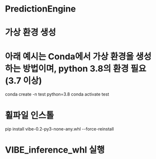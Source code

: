 # PredictionEngine

# 가상 환경 생성
# 아래 예시는 Conda에서 가상 환경을 생성하는 방법이며, python 3.8의 환경 필요 (3.7 이상)
conda create -n test python=3.8
conda activate test


# 휠파일 인스톨
pip install vibe-0.2-py3-none-any.whl --force-reinstall

# VIBE_inference_whl 실행